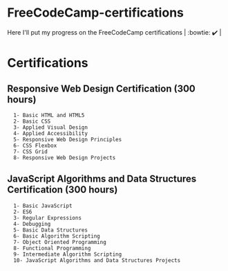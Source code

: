 # FreeCodeCamp-certifications
Here I'll put my progress on the FreeCodeCamp certifications
 | :bowtie: :heavy_check_mark: |

# Certifications

  ## Responsive Web Design Certification (300 hours)
      1- Basic HTML and HTML5
      2- Basic CSS
      3- Applied Visual Design
      4- Applied Accessibility
      5- Responsive Web Design Principles
      6- CSS Flexbox
      7- CSS Grid
      8- Responsive Web Design Projects
      
  ## JavaScript Algorithms and Data Structures Certification (300 hours)
      1- Basic JavaScript
      2- ES6
      3- Regular Expressions
      4- Debugging
      5- Basic Data Structures
      6- Basic Algorithm Scripting
      7- Object Oriented Programming
      8- Functional Programming 
      9- Intermediate Algorithm Scripting 
      10- JavaScript Algorithms and Data Structures Projects

 
